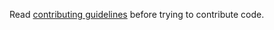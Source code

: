 Read [contributing guidelines](https://github.com/clMathLibraries/Cobalt/wiki/Contributing) before trying to contribute code.

